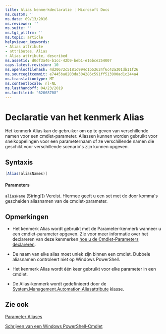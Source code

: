 ```yaml
---
title: Alias kenmerkdeclaratie | Microsoft Docs
ms.custom: ''
ms.date: 09/13/2016
ms.reviewer: ''
ms.suite: ''
ms.tgt_pltfrm: ''
ms.topic: article
helpviewer_keywords:
- Alias attribute
- attributes, Alias
- Alias attribute, described
ms.assetid: d0df3a46-b1cc-42b9-beb1-e16bce254007
caps.latest.revision: 10
ms.openlocfilehash: 4d20672c5181c994c1b53624f6c42a301db11f26
ms.sourcegitcommit: e7445ba8203da304286c591ff513900ad1c244a4
ms.translationtype: MT
ms.contentlocale: nl-NL
ms.lasthandoff: 04/23/2019
ms.locfileid: "62068708"
---
```

# <a name="alias-attribute-declaration"></a>Declaratie van het kenmerk Alias

Het kenmerk Alias kan de gebruiker om op te geven van verschillende namen voor een cmdlet-parameter. Aliassen kunnen worden gebruikt voor snelkoppelingen voor een parameternaam of ze verschillende namen die geschikt voor verschillende scenario's zijn kunnen opgeven.

## <a name="syntax"></a>Syntaxis

```csharp
[Alias(aliasNames)]
```

#### <a name="parameters"></a>Parameters

`aliasName` (String[]) Vereist. Hiermee geeft u een set met de door komma's gescheiden aliasnamen van de cmdlet-parameter.

## <a name="remarks"></a>Opmerkingen

- Het kenmerk Alias wordt gebruikt met de Parameter-kenmerk wanneer u een cmdlet-parameter opgeven. Zie voor meer informatie over het declareren van deze kenmerken [hoe u de Cmdlet-Parameters declareren](./how-to-declare-cmdlet-parameters.md).

- De naam van elke alias moet uniek zijn binnen een cmdlet. Dubbele aliasnamen controleert niet op Windows PowerShell.

- Het kenmerk Alias wordt één keer gebruikt voor elke parameter in een cmdlet.

- De Alias-kenmerk wordt gedefinieerd door de [System.Management.Automation.Aliasattribute](/dotnet/api/System.Management.Automation.AliasAttribute) klasse.

## <a name="see-also"></a>Zie ook

[Parameter Aliases](./parameter-aliases.md)

[Schrijven van een Windows PowerShell-Cmdlet](./writing-a-windows-powershell-cmdlet.md)
